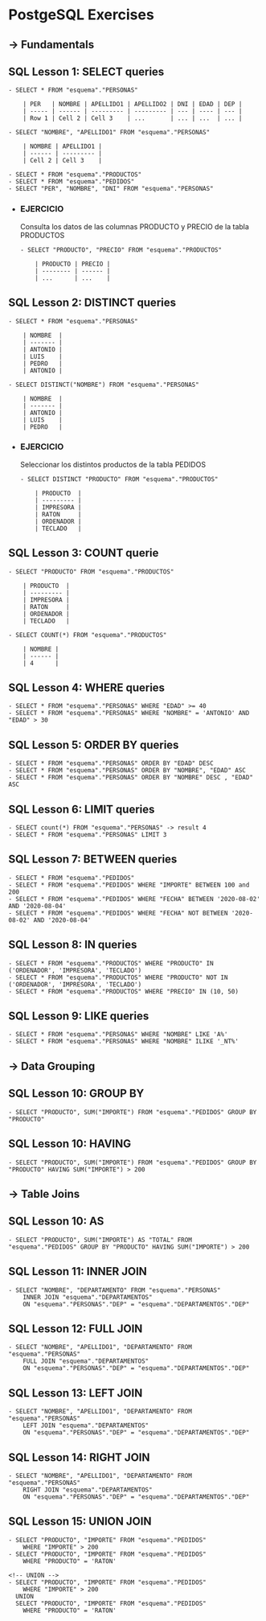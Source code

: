 # PostgeSQL Exercises 
## -> Fundamentals

## SQL Lesson 1: SELECT queries
```
- SELECT * FROM "esquema"."PERSONAS"

    | PER   | NOMBRE | APELLIDO1 | APELLIDO2 | DNI | EDAD | DEP |
    | ----- | ------ | --------- | --------- | --- | ---- | --- |
    | Row 1 | Cell 2 | Cell 3    | ...       | ... | ...  | ... |

- SELECT "NOMBRE", "APELLIDO1" FROM "esquema"."PERSONAS"

    | NOMBRE | APELLIDO1 |
    | ------ | --------- |
    | Cell 2 | Cell 3    |

- SELECT * FROM "esquema"."PRODUCTOS"
- SELECT * FROM "esquema"."PEDIDOS"
- SELECT "PER", "NOMBRE", "DNI" FROM "esquema"."PERSONAS"

```

  - ### EJERCICIO
    Consulta los datos de las columnas PRODUCTO y PRECIO de la tabla PRODUCTOS
    ```
    - SELECT "PRODUCTO", "PRECIO" FROM "esquema"."PRODUCTOS"

        | PRODUCTO | PRECIO |
        | -------- | ------ |
        | ...      | ...    |
    ```

## SQL Lesson 2: DISTINCT queries

```
- SELECT * FROM "esquema"."PERSONAS"

    | NOMBRE  |
    | ------- |
    | ANTONIO |
    | LUIS    |
    | PEDRO   |
    | ANTONIO |

- SELECT DISTINCT("NOMBRE") FROM "esquema"."PERSONAS"

    | NOMBRE  |
    | ------- |
    | ANTONIO |
    | LUIS    |
    | PEDRO   |
```
 <!-- <table style="margin-left: 38px;">
    <thead>
        <tr>
            <th>NOMBRE</th>
        </tr>
    </thead>
    <tbody>
        <tr>
            <td align="center">ANTONIO</td>
        </tr>
        <tr>
            <td align="center">LUIS</td>
        </tr>
        <tr>
            <td align="center">PEDRO</td>
        </tr>
    </tbody>
</table> -->

  - ### EJERCICIO
    Seleccionar los distintos productos de la tabla PEDIDOS
    ```
    - SELECT DISTINCT "PRODUCTO" FROM "esquema"."PRODUCTOS"

        | PRODUCTO  |
        | --------- |
        | IMPRESORA |
        | RATON     |
        | ORDENADOR |
        | TECLADO   |
    ```

## SQL Lesson 3: COUNT querie

```
- SELECT "PRODUCTO" FROM "esquema"."PRODUCTOS"

    | PRODUCTO  |
    | --------- |
    | IMPRESORA |
    | RATON     |
    | ORDENADOR |
    | TECLADO   |

- SELECT COUNT(*) FROM "esquema"."PRODUCTOS"

    | NOMBRE |
    | ------ |
    | 4      |
```

## SQL Lesson 4: WHERE queries
```
- SELECT * FROM "esquema"."PERSONAS" WHERE "EDAD" >= 40
- SELECT * FROM "esquema"."PERSONAS" WHERE "NOMBRE" = 'ANTONIO' AND "EDAD" > 30
```

## SQL Lesson 5: ORDER BY queries
```
- SELECT * FROM "esquema"."PERSONAS" ORDER BY "EDAD" DESC
- SELECT * FROM "esquema"."PERSONAS" ORDER BY "NOMBRE", "EDAD" ASC
- SELECT * FROM "esquema"."PERSONAS" ORDER BY "NOMBRE" DESC , "EDAD" ASC
```

## SQL Lesson 6: LIMIT queries
```
- SELECT count(*) FROM "esquema"."PERSONAS" -> result 4
- SELECT * FROM "esquema"."PERSONAS" LIMIT 3
```

## SQL Lesson 7: BETWEEN queries
```
- SELECT * FROM "esquema"."PEDIDOS"
- SELECT * FROM "esquema"."PEDIDOS" WHERE "IMPORTE" BETWEEN 100 and 200
- SELECT * FROM "esquema"."PEDIDOS" WHERE "FECHA" BETWEEN '2020-08-02' AND '2020-08-04'
- SELECT * FROM "esquema"."PEDIDOS" WHERE "FECHA" NOT BETWEEN '2020-08-02' AND '2020-08-04'
```

## SQL Lesson 8: IN queries
```
- SELECT * FROM "esquema"."PRODUCTOS" WHERE "PRODUCTO" IN ('ORDENADOR', 'IMPRESORA', 'TECLADO')
- SELECT * FROM "esquema"."PRODUCTOS" WHERE "PRODUCTO" NOT IN ('ORDENADOR', 'IMPRESORA', 'TECLADO')
- SELECT * FROM "esquema"."PRODUCTOS" WHERE "PRECIO" IN (10, 50)
```

## SQL Lesson 9: LIKE queries
```
- SELECT * FROM "esquema"."PERSONAS" WHERE "NOMBRE" LIKE 'A%'
- SELECT * FROM "esquema"."PERSONAS" WHERE "NOMBRE" ILIKE '_NT%'
```

## -> Data Grouping

## SQL Lesson 10: GROUP BY
```
- SELECT "PRODUCTO", SUM("IMPORTE") FROM "esquema"."PEDIDOS" GROUP BY "PRODUCTO"
```

## SQL Lesson 10: HAVING
```
- SELECT "PRODUCTO", SUM("IMPORTE") FROM "esquema"."PEDIDOS" GROUP BY "PRODUCTO" HAVING SUM("IMPORTE") > 200
```

## -> Table Joins

## SQL Lesson 10: AS
```
- SELECT "PRODUCTO", SUM("IMPORTE") AS "TOTAL" FROM "esquema"."PEDIDOS" GROUP BY "PRODUCTO" HAVING SUM("IMPORTE") > 200
```

## SQL Lesson 11: INNER JOIN
```
- SELECT "NOMBRE", "DEPARTAMENTO" FROM "esquema"."PERSONAS" 
    INNER JOIN "esquema"."DEPARTAMENTOS" 
    ON "esquema"."PERSONAS"."DEP" = "esquema"."DEPARTAMENTOS"."DEP"
```
## SQL Lesson 12: FULL JOIN
```
- SELECT "NOMBRE", "APELLIDO1", "DEPARTAMENTO" FROM "esquema"."PERSONAS" 
    FULL JOIN "esquema"."DEPARTAMENTOS" 
    ON "esquema"."PERSONAS"."DEP" = "esquema"."DEPARTAMENTOS"."DEP"
```

## SQL Lesson 13: LEFT JOIN
```
- SELECT "NOMBRE", "APELLIDO1", "DEPARTAMENTO" FROM "esquema"."PERSONAS" 
    LEFT JOIN "esquema"."DEPARTAMENTOS" 
    ON "esquema"."PERSONAS"."DEP" = "esquema"."DEPARTAMENTOS"."DEP"
```

## SQL Lesson 14: RIGHT JOIN
```
- SELECT "NOMBRE", "APELLIDO1", "DEPARTAMENTO" FROM "esquema"."PERSONAS" 
    RIGHT JOIN "esquema"."DEPARTAMENTOS" 
    ON "esquema"."PERSONAS"."DEP" = "esquema"."DEPARTAMENTOS"."DEP"
```

## SQL Lesson 15: UNION JOIN
```
- SELECT "PRODUCTO", "IMPORTE" FROM "esquema"."PEDIDOS" 
    WHERE "IMPORTE" > 200
- SELECT "PRODUCTO", "IMPORTE" FROM "esquema"."PEDIDOS" 
    WHERE "PRODUCTO" = 'RATON'
    
<!-- UNION -->
- SELECT "PRODUCTO", "IMPORTE" FROM "esquema"."PEDIDOS" 
    WHERE "IMPORTE" > 200
  UNION
  SELECT "PRODUCTO", "IMPORTE" FROM "esquema"."PEDIDOS" 
    WHERE "PRODUCTO" = 'RATON'
```

